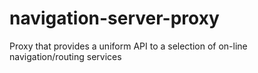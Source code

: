 navigation-server-proxy
=======================

Proxy that provides a uniform API to a selection of on-line navigation/routing services
